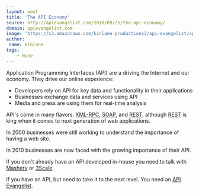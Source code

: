```yaml
---
layout: post
title: 'The API Economy'
source: http://apievangelist.com/2010/09/25/the-api-economy/
domain: apievangelist.com
image: 'https://s3.amazonaws.com/kinlane-productions2/api-evangelist/api-tag-cloud.jpg'
author:
 name: kinlane
tags:
    - None
---
```

Application Programming Interfaces (API) are a driving the Internet and our economy. They drive our online experience:

* Developers rely on API for key data and functionality in their applications
* Businesses exchange data and services using API
* Media and press are using them for real-time analysis

API's come in many flavors: [XML-RPC](http://www.apievangelist.com/definition-xml-rpc.php), [SOAP](http://www.apievangelist.com/definition-soap.php), and [REST](http://www.apievangelist.com/definition-rest.php), although [REST](http://www.apievangelist.com/definition-rest.php) is king when it comes to next generation of web applications.

In 2000 businesses were still working to understand the importance of having a web site.

In 2010 businesses are now faced with the growing importance of their API.

If you don't already have an API developed in-house you need to talk with [Mashery](http://www.mashery.com/) or [3Scale](http://www.3scale.net/).

If you have an API, but need to take it to the next level. You need an [API Evangelist](http://www.apievangelist.com/definition-api-evangelist.php).